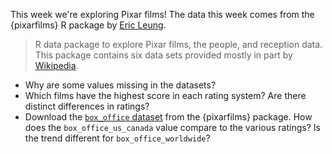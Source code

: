 This week we're exploring Pixar films! The data this week comes from the {pixarfilms} R package by [Eric Leung](https://github.com/erictleung). 

> R data package to explore Pixar films, the people, and reception data. This package contains six data sets provided mostly in part by [Wikipedia](https://en.wikipedia.org/wiki/List_of_Pixar_films).

- Why are some values missing in the datasets?
- Which films have the highest score in each rating system? Are there distinct differences in ratings?
- Download the [`box_office` dataset](https://raw.githubusercontent.com/erictleung/pixarfilms/master/data-raw/box_office.csv) from the {pixarfilms} package. How does the `box_office_us_canada` value compare to the various ratings? Is the trend different for `box_office_worldwide`?
